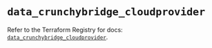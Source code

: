 # `data_crunchybridge_cloudprovider`

Refer to the Terraform Registry for docs: [`data_crunchybridge_cloudprovider`](https://registry.terraform.io/providers/crunchydata/crunchybridge/0.3.0/docs/data-sources/cloudprovider).
